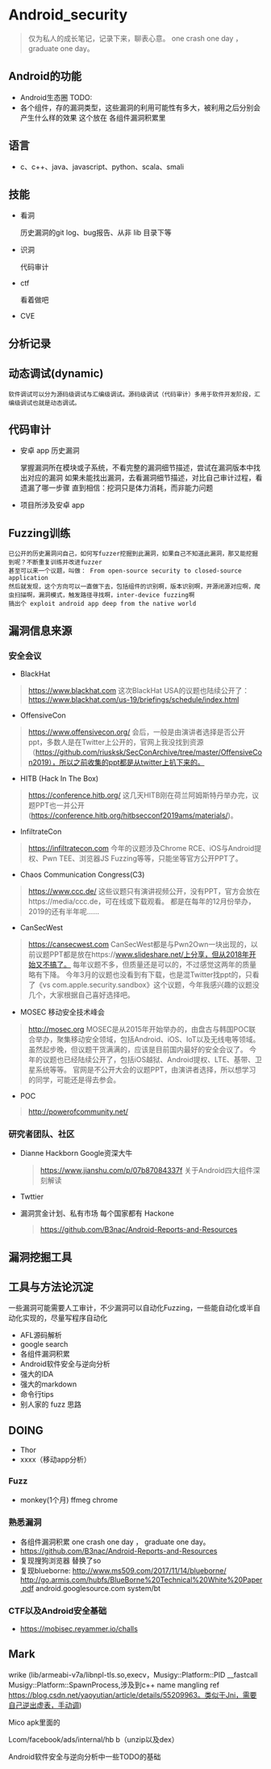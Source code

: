 # Android_security
> 仅为私人的成长笔记，记录下来，聊表心意。
> one crash one day ， graduate one day。
## Android的功能
* Android生态圈
TODO:
* 各个组件，存的漏洞类型，这些漏洞的利用可能性有多大，被利用之后分别会产生什么样的效果
这个放在 各组件漏洞积累里

## 语言
* c、c++、java、javascript、python、scala、smali

## 技能

* 看洞

	历史漏洞的git log、bug报告、从非 lib 目录下等

* 识洞

	代码审计

* ctf

	看着做吧

* CVE

## 分析记录

## 动态调试(dynamic)

	软件调试可以分为源码级调试与汇编级调试。源码级调试（代码审计）多用于软件开发阶段，汇编级调试也就是动态调试。

## 代码审计

* 安卓 app
	历史漏洞

    掌握漏洞所在模块或子系统，不看完整的漏洞细节描述，尝试在漏洞版本中找出对应的漏洞
    如果未能找出漏洞，去看漏洞细节描述，对比自己审计过程，看遗漏了哪一步骤
    直到相信：挖洞只是体力消耗，而非能力问题

* 项目所涉及安卓 app

## Fuzzing训练

	已公开的历史漏洞问自己，如何写fuzzer挖掘到此漏洞，如果自己不知道此漏洞，那又能挖掘到呢？不断重复训练并改进fuzzer
	甚至可以来一个议题，叫做： From open-source security to closed-source application
	然后就发现，这个方向可以一直做下去，包括组件的识别啊，版本识别啊，开源闭源对应啊，爬虫扫描啊，漏洞模式，触发路径寻找啊，inter-device fuzzing啊
	搞出个 exploit android app deep from the native world

## 漏洞信息来源

### 安全会议

  * BlackHat

  > https://www.blackhat.com
  > 这次BlackHat USA的议题也陆续公开了：https://www.blackhat.com/us-19/briefings/schedule/index.html

  * OffensiveCon

  > https://www.offensivecon.org/
  > 会后，一般是由演讲者选择是否公开ppt，多数人是在Twitter上公开的，官网上我没找到资源（https://github.com/riusksk/SecConArchive/tree/master/OffensiveCon2019），所以之前收集的ppt都是从twitter上扒下来的。

  * HITB (Hack In The Box)

  > https://conference.hitb.org/
  > 这几天HITB刚在荷兰阿姆斯特丹举办完，议题PPT也一并公开(https://conference.hitb.org/hitbsecconf2019ams/materials/)。

  * InfiltrateCon

  > https://infiltratecon.com
  >今年的议题涉及Chrome RCE、iOS与Android提权、Pwn TEE、浏览器JS Fuzzing等等，只能坐等官方公开PPT了。

  * Chaos Communication Congress(C3)

  > https://www.ccc.de/
  > 这些议题只有演讲视频公开，没有PPT，官方会放在https://media/ccc.de，可在线或下载观看。
  > 都是在每年的12月份举办，2019的还有半年呢……

  * CanSecWest

  > https://cansecwest.com
  > CanSecWest都是与Pwn2Own一块出现的，以前议题PPT都是放在https://www.slideshare.net/上分享，但从2018年开始又不搞了。
  > 每年议题不多，但质量还是可以的，不过感觉这两年的质量略有下降。
  > 今年3月的议题也没看到有下载，也是混Twitter找ppt的，只看了《vs com.apple.security.sandbox》这个议题，今年我感兴趣的议题没几个，大家根据自己喜好选择吧。

  * MOSEC 移动安全技术峰会

  > http://mosec.org
  > MOSEC是从2015年开始举办的，由盘古与韩国POC联合举办，聚集移动安全领域，包括Android、iOS、IoT以及无线电等领域。虽然起步晚，但议题干货满满的，应该是目前国内最好的安全会议了。
  > 今年的议题也已经陆续公开了，包括iOS越狱、Android提权、LTE、基带、卫星系统等等。
  > 官网是不公开大会的议题PPT，由演讲者选择，所以想学习的同学，可能还是得去参会。

  * POC

  > http://powerofcommunity.net/

### 研究者团队、社区

  * Dianne Hackborn
    Google资深大牛

    > https://www.jianshu.com/p/07b87084337f
    > 关于Android四大组件深刻解读

  * Twttier 

  * 漏洞赏金计划、私有市场 每个国家都有
      Hackone

      > https://github.com/B3nac/Android-Reports-and-Resources

## 漏洞挖掘工具

## 工具与方法论沉淀
   一些漏洞可能需要人工审计，不少漏洞可以自动化Fuzzing，一些能自动化或半自动化实现的，尽量写程序自动化
   * AFL源码解析
   * google search
   * 各组件漏洞积累
   * Android软件安全与逆向分析
   * 强大的IDA
   * 强大的markdown
   * 命令行tips
   * 别人家的 fuzz 思路

## DOING

* Thor
* xxxx（移动app分析）

### Fuzz
* monkey(1个月)
		ffmeg
		chrome

### 熟悉漏洞
* 各组件漏洞积累
   one crash one day ， graduate one day。
* https://github.com/B3nac/Android-Reports-and-Resources
* 复现搜狗浏览器 
     替换了so 
* 复现blueborne: 
     http://www.ms509.com/2017/11/14/blueborne/ 
     http://go.armis.com/hubfs/BlueBorne%20Technical%20White%20Paper.pdf 
     android.googlesource.com 
         system/bt 

### CTF以及Android安全基础
* https://mobisec.reyammer.io/challs

## Mark
wrike (lib/armeabi-v7a/libnpl-tls.so,execv，Musigy::Platform::PID __fastcall Musigy::Platform::SpawnProcess,涉及到c++ name mangling ref https://blog.csdn.net/yaoyutian/article/details/55209963。类似于Jni，需要自己逆出虚表，手动调)

Mico apk里面的 

Lcom/facebook/ads/internal/hb b（unzip以及dex）

Android软件安全与逆向分析中一些TODO的基础


